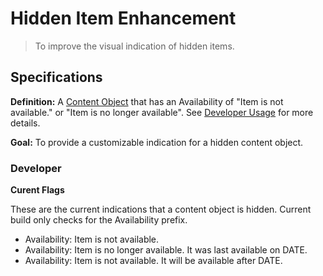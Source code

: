 # Hidden Item Enhancement

> To improve the visual indication of hidden items.

## Specifications

**Definition:** A [Content Object](../core/content-obj.md) that has an Availability of "Item is not available." or "Item is no longer available". See [Developer Usage](#developer) for more details.

**Goal:** To provide a customizable indication for a hidden content object.

### Developer

**Curent Flags**

These are the current indications that a content object is hidden. Current build only checks for the Availability prefix.

- Availability: Item is not available.
- Availability: Item is no longer available. It was last available on DATE.
- Availability: Item is not available. It will be available after DATE.